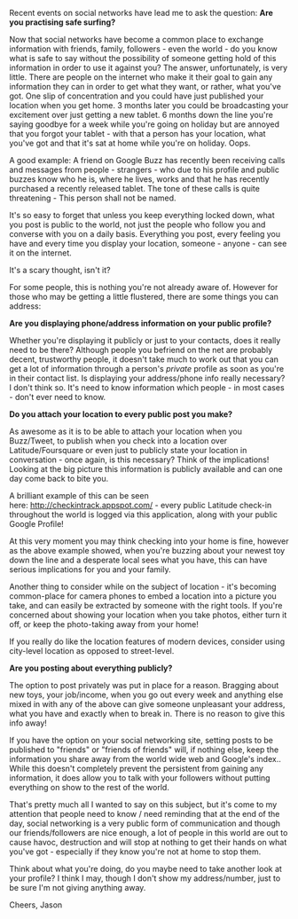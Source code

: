 <!---
title: "Are you practising \"safe surfing\"?"
date: "2011-03-20"
categories:
  - "social-media"
tags:
  - "buzz"
  - "facebook"
  - "privacy"
  - "public-info"
  - "sharing"
  - "social-networking"
--->

Recent events on social networks have lead me to ask the question: **Are you practising safe surfing?**

Now that social networks have become a common place to exchange information with friends, family, followers - even the world - do you know what is safe to say without the possibility of someone getting hold of this information in order to use it against you? The answer, unfortunately, is very little. There are people on the internet who make it their goal to gain any information they can in order to get what they want, or rather, what you've got. One slip of concentration and you could have just published your location when you get home. 3 months later you could be broadcasting your excitement over just getting a new tablet. 6 months down the line you're saying goodbye for a week while you're going on holiday but are annoyed that you forgot your tablet - with that a person has your location, what you've got and that it's sat at home while you're on holiday. Oops.

A good example: A friend on Google Buzz has recently been receiving calls and messages from people - strangers - who due to his profile and public buzzes know who he is, where he lives, works and that he has recently purchased a recently released tablet. The tone of these calls is quite threatening - This person shall not be named.

It's so easy to forget that unless you keep everything locked down, what you post is public to the world, not just the people who follow you and converse with you on a daily basis. Everything you post, every feeling you have and every time you display your location, someone - anyone - can see it on the internet.

It's a scary thought, isn't it?

For some people, this is nothing you're not already aware of. However for those who may be getting a little flustered, there are some things you can address:

**Are you displaying phone/address information on your public profile?**

Whether you're displaying it publicly or just to your contacts, does it really need to be there? Although people you befriend on the net are probably decent, trustworthy people, it doesn't take much to work out that you can get a lot of information through a person's _private_ profile as soon as you're in their contact list. Is displaying your address/phone info really necessary? I don't think so. It's need to know information which people - in most cases - don't ever need to know.

**Do you attach your location to every public post you make?**

As awesome as it is to be able to attach your location when you Buzz/Tweet, to publish when you check into a location over Latitude/Foursquare or even just to publicly state your location in conversation - once again, is this necessary? Think of the implications! Looking at the big picture this information is publicly available and can one day come back to bite you.

A brilliant example of this can be seen here: http://checkintrack.appspot.com/ - every public Latitude check-in throughout the world is logged via this application, along with your public Google Profile!

At this very moment you may think checking into your home is fine, however as the above example showed, when you're buzzing about your newest toy down the line and a desperate local sees what you have, this can have serious implications for you and your family.

Another thing to consider while on the subject of location - it's becoming common-place for camera phones to embed a location into a picture you take, and can easily be extracted by someone with the right tools. If you're concerned about showing your location when you take photos, either turn it off, or keep the photo-taking away from your home!

If you really do like the location features of modern devices, consider using city-level location as opposed to street-level.

**Are you posting about everything publicly?**

The option to post privately was put in place for a reason. Bragging about new toys, your job/income, when you go out every week and anything else mixed in with any of the above can give someone unpleasant your address, what you have and exactly when to break in. There is no reason to give this info away!

If you have the option on your social networking site, setting posts to be published to "friends" or "friends of friends" will, if nothing else, keep the information you share away from the world wide web and Google's index.. While this doesn't completely prevent the persistent from gaining any information, it does allow you to talk with your followers without putting everything on show to the rest of the world.

That's pretty much all I wanted to say on this subject, but it's come to my attention that people need to know / need reminding that at the end of the day, social networking is a very public form of communication and though our friends/followers are nice enough, a lot of people in this world are out to cause havoc, destruction and will stop at nothing to get their hands on what you've got - especially if they know you're not at home to stop them.

Think about what you're doing, do you maybe need to take another look at your profile? I think I may, though I don't show my address/number, just to be sure I'm not giving anything away.

Cheers, Jason
